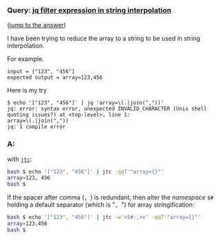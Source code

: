 ### Query: [jq filter expression in string interpolation](https://stackoverflow.com/questions/59936373/jq-filter-expression-in-string-interpolation)
([jump to the answer](https://github.com/ldn-softdev/stackoverflow-json/blob/master/lib/jq%20filter%20expression%20in%20string%20interpolation.md#a))

I have been trying to reduce the array to a string to be used in string interpolation.

For example. 

```
input = ["123", "456"]
expected output = array=123,456
```

Here is my try

```
$ echo '["123", "456"]' | jq 'array=\(.|join(","))'
jq: error: syntax error, unexpected INVALID_CHARACTER (Unix shell quoting issues?) at <top-level>, line 1:
array=\(.|join(","))
jq: 1 compile error
```

### A:
with [`jtc`](https://github.com/ldn-softdev/jtc):
```bash
bash $ echo '["123", "456"]' | jtc -qqT'"array={}"'
array=123, 456
bash $ 
```
If the spacer after comma (`, `) is redundant, then alter the _namespace_ `$#` holding a default separator (which is "`, `") 
for array stringification:
```bash
bash $ echo '["123", "456"]' | jtc -w'<$#:,>v' -qqT'"array={}"'
array=123,456
bash $ 
```
